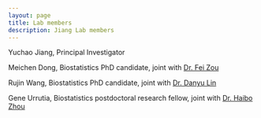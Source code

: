 ```yaml
---
layout: page
title: Lab members
description: Jiang Lab members
---
```


Yuchao Jiang, Principal Investigator

Meichen Dong, Biostatistics PhD candidate, joint with [Dr. Fei Zou](http://sph.unc.edu/adv_profile/fei-zou-phd/)

Rujin Wang, Biostatistics PhD candidate, joint with [Dr. Danyu Lin](http://sph.unc.edu/adv_profile/danyu-lin-phd/)

Gene Urrutia, Biostatistics postdoctoral research fellow, joint with [Dr. Haibo Zhou](http://sph.unc.edu/adv_profile/haibo-zhou-phd/)
